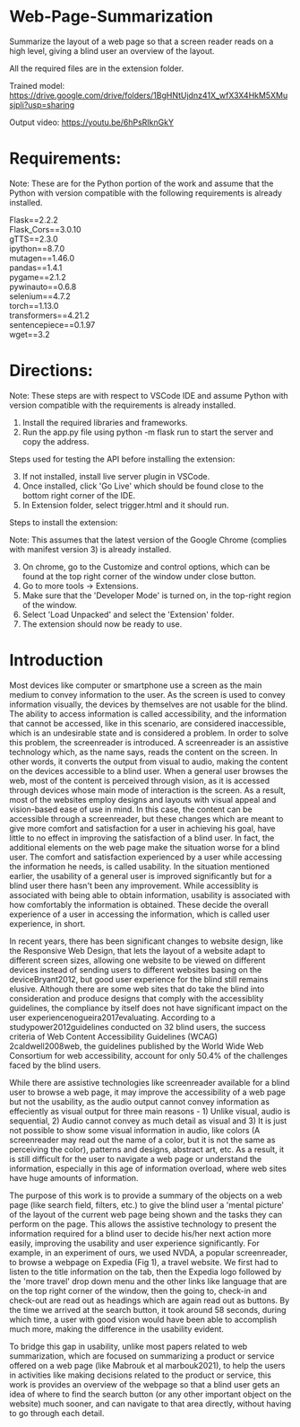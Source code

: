 # Web-Page-Summarization
Summarize the layout of a web page so that a screen reader reads on a high level, giving a blind user an overview of the layout.

All the required files are in the extension folder.

Trained model: https://drive.google.com/drive/folders/1BgHNtUjdnz41X_wfX3X4HkM5XMusjpli?usp=sharing

Output video: https://youtu.be/6hPsRIknGkY


# Requirements:
Note: These are for the Python portion of the work and assume that the Python with version compatible with the following requirements is already installed.

Flask==2.2.2<br />
Flask_Cors==3.0.10<br />
gTTS==2.3.0<br />
ipython==8.7.0<br />
mutagen==1.46.0<br />
pandas==1.4.1<br />
pygame==2.1.2<br />
pywinauto==0.6.8<br />
selenium==4.7.2<br />
torch==1.13.0<br />
transformers==4.21.2<br />
sentencepiece==0.1.97<br />
wget==3.2<br />

# Directions:
Note: These steps are with respect to VSCode IDE and assume Python with version compatible with the requirements is already installed.


1) Install the required libraries and frameworks.
2) Run the app.py file using python -m flask run to start the server and copy the address.


Steps used for testing the API before installing the extension:

3) If not installed, install live server plugin in VSCode.
4) Once installed, click 'Go Live' which should be found close to the bottom right corner of the IDE.
5) In Extension folder, select trigger.html and it should run.

Steps to install the extension:

Note: This assumes that the latest version of the Google Chrome (complies with manifest version 3) is already installed.

3) On chrome, go to the Customize and control options, which can be found at the top right corner of the window under close button.
4) Go to more tools -> Extensions.
5) Make sure that the 'Developer Mode' is turned on, in the top-right region of the window.
6) Select 'Load Unpacked' and select the 'Extension' folder.
7) The extension should now be ready to use.

# Introduction

Most devices like computer or smartphone use a screen as the main medium to convey information to the user. As the screen is used to convey information visually, the devices by themselves are not usable for the blind. The ability to access information is called accessibility, and the information that cannot be accessed, like in this scenario, are considered inaccessible, which is an undesirable state and is considered a problem. In order to solve this problem, the screenreader is introduced. A screenreader is an assistive technology which, as the name says, reads the content on the screen. In other words, it converts the output from visual to audio, making the content on the devices accessible to a blind user.
When a general user browses the web, most of the content is perceived through vision, as it is accessed through devices whose main mode of interaction is the screen. As a result, most of the websites employ designs and layouts with visual appeal and  vision-based ease of use in mind. In this case, the content can be accessible through a screenreader, but these changes which are meant to give more comfort and satisfaction for a user in achieving his goal, have little to no effect in improving the satisfaction of a blind user. In fact, the additional elements on the web page make the situation worse for a blind user. The comfort and satisfaction experienced by a user while accessing the information he needs, is called usability. In the situation mentioned earlier, the usability of a general user is improved significantly but for a blind user there hasn't been any improvement. While accessiblity is associated with being able to obtain information, usability is associated with how comfortably the information is obtained. These decide the overall experience of a user in accessing the information, which is called user experience, in short.

In recent years, there has been significant changes to website design, like the Responsive Web Design, that lets the layout of a website adapt to different screen sizes, allowing one website to be viewed on different devices instead of sending users to different websites basing on the deviceBryant2012, but good user experience for the blind still remains elusive. Although there are some web sites that do take the blind into consideration and produce designs that comply with the accessiblity guidelines, the compliance by itself does not have significant impact on the user experiencenogueira2017evaluating. According to a studypower2012guidelines conducted on 32 blind users, the success criteria of Web Content Accessibility Guidelines (WCAG) 2caldwell2008web, the guidelines published by the World Wide Web Consortium for web accessibility, account for only 50.4\% of the challenges faced by the blind users.

While there are assistive technologies like screenreader available for a blind user to browse a web page, it may improve the accessibility of a web page but not the usability, as the audio output cannot convey information as effeciently as visual output for three main reasons - 1) Unlike visual, audio is sequential, 2) Audio cannot convey as much detail as visual and 3) It is just not possible to show some visual information in audio, like colors (A screenreader may read out the name of a color, but it is not the same as perceiving the color), patterns and designs, abstract art, etc. As a result, it is still difficult for the user to navigate a web page or understand the information, especially in this age of information overload, where web sites have huge amounts of information.

The purpose of this work is to provide a summary of the objects on a web page (like search field, filters, etc.) to give the blind user a 'mental picture' of the layout of the current web page being shown and the tasks they can perform on the page.  This allows the assistive technology to present the information required for a blind user to decide his/her next action more easily, improving the usability and user experience significantly. For example, in an experiment of ours, we used NVDA, a popular screenreader, to browse a webpage on Expedia (Fig 1), a travel website. We first had to listen to the title information on the tab, then the Expedia logo followed by the 'more travel' drop down menu and the other links like language that are on the top right corner of the window, then the going to, check-in and check-out are read out as headings which are again read out as buttons. By the time we arrived at the search button, it took around 58 seconds, during which time, a user with good vision would have been able to accomplish much more, making the difference in the usability evident.

To bridge this gap in usability, unlike most papers related to web summarization, which are focused on summarizing a product or service offered on a web page (like Mabrouk et al marbouk2021), to help the users in activities like making decisions related to the product or service, this work is provides an overview of the webpage so that a blind user gets an idea of where to find the search button (or any other important object on the website) much sooner, and can navigate to that area directly, without having to go through each detail.

